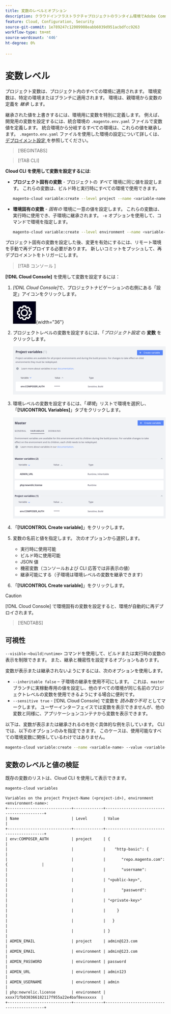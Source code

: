 ```yaml
---
title: 変数のレベルとオプション
description: クラウドインフラストラクチャプロジェクトのランタイム環境でAdobe Commerceをカスタマイズする際に使用する、様々な変数レベルおよびオプションについて説明します。
feature: Cloud, Configuration, Security
source-git-commit: 1e789247c12009908eabb6039d951acbdfcc9263
workflow-type: tm+mt
source-wordcount: '446'
ht-degree: 0%

---
```


# 変数レベル

プロジェクト変数は、プロジェクト内のすべての環境に適用されます。 環境変数は、特定の環境またはブランチに適用されます。 環境は、親環境から変数の定義を _継承_ します。

継承された値を上書きするには、環境用に変数を特別に定義します。 例えば、開発用の変数を設定するには、統合環境の `.magento.env.yaml` ファイルで変数値を定義します。 統合環境から分岐するすべての環境は、これらの値を継承します。 `.magento.env.yaml` ファイルを使用した環境の設定について詳しくは、[&#x200B; デプロイメント設定 &#x200B;](configure-env-yaml.md) を参照してください。

>[!BEGINTABS]

>[!TAB CLI]

**Cloud CLI を使用して変数を設定するには**:

- **プロジェクト固有の変数** - プロジェクトの _すべて_ 環境に同じ値を設定します。 これらの変数は、ビルド時と実行時にすべての環境で使用できます。

  ```bash
  magento-cloud variable:create --level project --name <variable-name> --value <variable-value>
  ```

- **環境固有の変数** - _固有の_ 環境に一意の値を設定します。 これらの変数は、実行時に使用でき、子環境に継承されます。 `-e` オプションを使用して、コマンドで環境を指定します。

  ```bash
  magento-cloud variable:create --level environment --name <variable-name> --value <variable-value>
  ```

プロジェクト固有の変数を設定した後、変更を有効にするには、リモート環境を手動で再デプロイする必要があります。 新しいコミットをプッシュして、再デプロイメントをトリガーにします。

>[!TAB  コンソール ]

**[!DNL Cloud Console]** を使用して変数を設定するには：

1. _[!DNL Cloud Console]_&#x200B;で、プロジェクトナビゲーションの右側にある「設定」アイコンをクリックします。

   ![&#x200B; プロジェクトの設定 &#x200B;](../../assets/icon-configure.png){width="36"}

1. プロジェクトレベルの変数を設定するには、「_プロジェクト設定_ の **変数** をクリックします。

   ![&#x200B; プロジェクト変数 &#x200B;](../../assets/ui-project-variables.png)

1. 環境レベルの変数を設定するには、「_環境_」リストで環境を選択し、「**[!UICONTROL Variables]**」タブをクリックします。

   ![&#x200B; 「環境変数」タブ &#x200B;](../../assets/ui-environment-variables.png)

1. 「**[!UICONTROL Create variable]**」をクリックします。

1. 変数の名前と値を指定します。 次のオプションから選択します。

   - 実行時に使用可能
   - ビルド時に使用可能
   - JSON 値
   - 機密変数（コンソールおよび CLI 応答では非表示の値）
   - 継承可能にする（子環境は環境レベルの変数を継承できます）

1. 「**[!UICONTROL Create variable]**」をクリックします。

>[!CAUTION]
>
>[!DNL Cloud Console] で環境固有の変数を設定すると、環境が自動的に再デプロイされます。

>[!ENDTABS]

## 可視性

`--visible-<build|runtime>` コマンドを使用して、ビルドまたは実行時の変数の表示を制限できます。 また、継承と機密性を設定するオプションもあります。

変数が表示または継承されないようにするには、次のオプションを使用します。

- `--inheritable false` – 子環境の継承を使用不可にします。 これは、`master` ブランチに実稼動専用の値を設定し、他のすべての環境が同じ名前のプロジェクトレベルの変数を使用できるようにする場合に便利です。
- `--sensitive true` - [!DNL Cloud Console] で変数を _読み取り不可_ としてマークします。 ユーザーインターフェイスでは変数を表示できませんが、他の変数と同様に、アプリケーションコンテナから変数を表示できます。

以下は、変数が表示または継承されるのを防ぐ具体的な例を示しています。 CLI では、以下のオプションのみを指定できます。 このケースは、使用可能なすべての環境変数に関係しているわけではありません。

```bash
magento-cloud variable:create --name <variable-name> --value <variable-value> --inheritable false --sensitive true
```

## 変数のレベルと値の検証

既存の変数のリストは、Cloud CLI を使用して表示できます。

```bash
magento-cloud variables
```

```
Variables on the project Project-Name (<project-id>), environment <environment-name>:
+----------------------------+-------------+-------------------------------------------+
| Name                       | Level       | Value                                     |
+----------------------------+-------------+-------------------------------------------+
| env:COMPOSER_AUTH          | project     | {                                         |
|                            |             |    "http-basic": {                        |
|                            |             |       "repo.magento.com": {               |
|                            |             |       "username":                         |
|                            |             | "<public-key>",                           |
|                            |             |       "password":                         |
|                            |             | "<private-key>"                           |
|                            |             |     }                                     |
|                            |             |   }                                       |
|                            |             | }                                         |
| ADMIN_EMAIL                | project     | admin@123.com                             |
| ADMIN_EMAIL                | environment | admin@123.com                             |
| ADMIN_PASSWORD             | environment | password                                  |
| ADMIN_URL                  | environment | admin123                                  |
| ADMIN_USERNAME             | environment | admin                                     |
| php:newrelic.license       | environment | xxxx71fb030366182117f955a22e4baf8exxxxxx  |
+----------------------------+-------------+-------------------------------------------+
```
